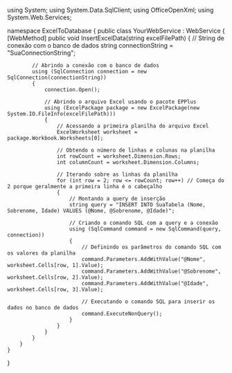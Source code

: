 using System;
using System.Data.SqlClient;
using OfficeOpenXml;
using System.Web.Services;

namespace ExcelToDatabase
{
    public class YourWebService : WebService
    {
        [WebMethod]
        public void InsertExcelData(string excelFilePath)
        {
            // String de conexão com o banco de dados
            string connectionString = "SuaConnectionString";

            // Abrindo a conexão com o banco de dados
            using (SqlConnection connection = new SqlConnection(connectionString))
            {
                connection.Open();

                // Abrindo o arquivo Excel usando o pacote EPPlus
                using (ExcelPackage package = new ExcelPackage(new System.IO.FileInfo(excelFilePath)))
                {
                    // Acessando a primeira planilha do arquivo Excel
                    ExcelWorksheet worksheet = package.Workbook.Worksheets[0];

                    // Obtendo o número de linhas e colunas na planilha
                    int rowCount = worksheet.Dimension.Rows;
                    int columnCount = worksheet.Dimension.Columns;

                    // Iterando sobre as linhas da planilha
                    for (int row = 2; row <= rowCount; row++) // Começa do 2 porque geralmente a primeira linha é o cabeçalho
                    {
                        // Montando a query de inserção
                        string query = "INSERT INTO SuaTabela (Nome, Sobrenome, Idade) VALUES (@Nome, @Sobrenome, @Idade)";

                        // Criando o comando SQL com a query e a conexão
                        using (SqlCommand command = new SqlCommand(query, connection))
                        {
                            // Definindo os parâmetros do comando SQL com os valores da planilha
                            command.Parameters.AddWithValue("@Nome", worksheet.Cells[row, 1].Value);
                            command.Parameters.AddWithValue("@Sobrenome", worksheet.Cells[row, 2].Value);
                            command.Parameters.AddWithValue("@Idade", worksheet.Cells[row, 3].Value);

                            // Executando o comando SQL para inserir os dados no banco de dados
                            command.ExecuteNonQuery();
                        }
                    }
                }
            }
        }
    }
}
